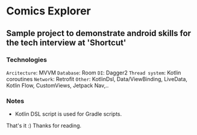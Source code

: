 # Comics Explorer

## Sample project to demonstrate android skills for the tech interview at 'Shortcut'

### Technologies
`Arcitecture`: MVVM
`Database`: Room
`DI`: Dagger2
`Thread system`: Kotlin coroutines
`Network`: Retrofit
`Other`: KotlinDsl, Data/ViewBinding, LiveData, Kotlin Flow, CustomViews, Jetpack Nav,..

### Notes

* Kotlin DSL script is used for Gradle scripts.


That's it :) Thanks for reading.